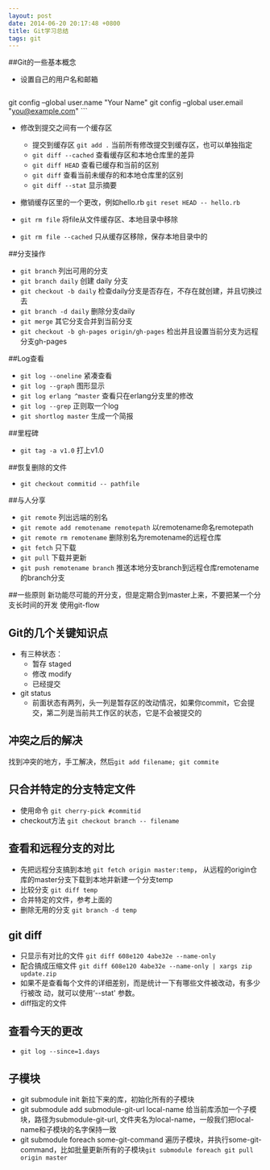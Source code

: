 ```yaml
---
layout: post
date: 2014-06-20 20:17:48 +0800
title: Git学习总结
tags: git
---
```


##Git的一些基本概念
* 设置自己的用户名和邮箱

    ```
git config –global user.name "Your Name"
git config –global user.email "you@example.com"
    ```

* 修改到提交之间有一个缓存区
    * 提交到缓存区 `git add .` 当前所有修改提交到缓存区，也可以单独指定
    * `git diff --cached` 查看缓存区和本地仓库里的差异
    * `git diff HEAD`  查看已缓存和当前的区别
    * `git diff` 查看当前未缓存的和本地仓库里的区别
    * `git diff --stat` 显示摘要
    
* 撤销缓存区里的一个更改，例如hello.rb     `git reset HEAD -- hello.rb`
* `git rm file` 将file从文件缓存区、本地目录中移除
* `git rm file --cached` 只从缓存区移除，保存本地目录中的

##分支操作

* `git branch` 列出可用的分支
* `git branch daily` 创建 daily 分支
* `git checkout -b daily` 检查daily分支是否存在，不存在就创建，并且切换过去 
* `git branch -d daily` 删除分支daily
* `git merge` 其它分支合并到当前分支
* `git checkout -b gh-pages origin/gh-pages` 检出并且设置当前分支为远程分支gh-pages 

##Log查看
* `git log --oneline` 紧凑查看
* `git log --graph` 图形显示
* `git log erlang ^master` 查看只在erlang分支里的修改
* `git log --grep` 正则取一个log
* `git shortlog master` 生成一个简报

##里程碑

* `git tag -a v1.0` 打上v1.0

##恢复删除的文件
* `git checkout commitid -- pathfile`


##与人分享
* `git remote` 列出远端的别名
* `git remote add remotename remotepath` 以remotename命名remotepath
* `git remote rm remotename` 删除别名为remotename的远程仓库
* `git fetch` 只下载
* `git pull` 下载并更新
* `git push remotename branch` 推送本地分支branch到远程仓库remotename的branch分支

##一些原则
新功能尽可能的开分支，但是定期合到master上来，不要把某一个分支长时间的开发
使用git-flow

## Git的几个关键知识点
* 有三种状态：
    * 暂存 staged
    * 修改 modify
    * 已经提交
* git status 
    * 前面状态有两列，头一列是暂存区的改动情况，如果你commit，它会提交，第二列是当前共工作区的状态，它是不会被提交的 

## 冲突之后的解决  
找到冲突的地方，手工解决，然后`git add filename; git commite`

## 只合并特定的分支特定文件
* 使用命令 `git cherry-pick #commitid`
* checkout方法 `git checkout branch -- filename`

## 查看和远程分支的对比
* 先把远程分支搞到本地 `git fetch origin master:temp`， 从远程的origin仓库的master分支下载到本地并新建一个分支temp
* 比较分支 `git diff temp`
* 合并特定的文件，参考上面的
* 删除无用的分支 `git branch -d temp`


## git diff
* 只显示有对比的文件 `git diff 608e120 4abe32e --name-only`
* 配合搞成压缩文件 `git diff 608e120 4abe32e --name-only | xargs zip update.zip`
* 如果不是查看每个文件的详细差别，而是统计一下有哪些文件被改动，有多少行被改 动，就可以使用‘--stat' 参数。
* diff指定的文件 

## 查看今天的更改
* `git log --since=1.days`

## 子模块
* git submodule init  新拉下来的库，初始化所有的子模块
* git submodule add submodule-git-url  local-name  给当前库添加一个子模块，路径为submodule-git-url,
  文件夹名为local-name，一般我们把local-name和子模块的名字保持一致
* git submodule foreach some-git-command 遍历子模块，并执行some-git-command，比如批量更新所有的子模块`git submodule foreach git pull origin master`


